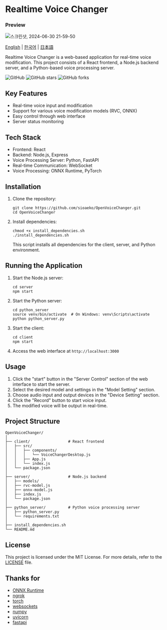 # Realtime Voice Changer

### Preview

![스크린샷, 2024-06-30 21-59-50](https://github.com/sioaeko/OpenVoiceChanger/assets/101755125/b8dc7a42-c7f8-4729-871d-dbd0e1d370d3)

[English](https://github.com/sioaeko/OpenVoiceChanger/blob/main/README.md) | [한국어](https://github.com/sioaeko/OpenVoiceChanger/blob/main/README_KR.md) | [日本語](https://github.com/sioaeko/OpenVoiceChanger/blob/main/README_JP.md)

Realtime Voice Changer is a web-based application for real-time voice modification. This project consists of a React frontend, a Node.js backend server, and a Python-based voice processing server.

![GitHub](https://img.shields.io/github/license/sioaeko/OpenVoiceChanger)
![GitHub stars](https://img.shields.io/github/stars/sioaeko/OpenVoiceChanger)
![GitHub forks](https://img.shields.io/github/forks/sioaeko/OpenVoiceChanger)

## Key Features

- Real-time voice input and modification
- Support for various voice modification models (RVC, ONNX)
- Easy control through web interface
- Server status monitoring

## Tech Stack

- Frontend: React
- Backend: Node.js, Express
- Voice Processing Server: Python, FastAPI
- Real-time Communication: WebSocket
- Voice Processing: ONNX Runtime, PyTorch

## Installation

1. Clone the repository:
   ```
   git clone https://github.com/sioaeko/OpenVoiceChanger.git
   cd OpenVoiceChanger
   ```

2. Install dependencies:
   ```
   chmod +x install_dependencies.sh
   ./install_dependencies.sh
   ```
   This script installs all dependencies for the client, server, and Python environment.

## Running the Application

1. Start the Node.js server:
   ```
   cd server
   npm start
   ```

2. Start the Python server:
   ```
   cd python_server
   source venv/bin/activate  # On Windows: venv\Scripts\activate
   python python_server.py
   ```

3. Start the client:
   ```
   cd client
   npm start
   ```

4. Access the web interface at `http://localhost:3000`

## Usage

1. Click the "start" button in the "Server Control" section of the web interface to start the server.
2. Select the desired model and settings in the "Model Setting" section.
3. Choose audio input and output devices in the "Device Setting" section.
4. Click the "Record" button to start voice input.
5. The modified voice will be output in real-time.

## Project Structure

```
OpenVoiceChanger/
│
├── client/                 # React frontend
│   ├── src/
│   │   ├── components/
│   │   │   └── VoiceChangerDesktop.js
│   │   ├── App.js
│   │   └── index.js
│   └── package.json
│
├── server/                 # Node.js backend
│   ├── models/
│   ├── rvc-model.js
│   ├── onnx-model.js
│   ├── index.js
│   └── package.json
│
├── python_server/          # Python voice processing server
│   ├── python_server.py
│   └── requirements.txt
│
├── install_dependencies.sh
└── README.md
```

## License

This project is licensed under the MIT License. For more details, refer to the [LICENSE](https://github.com/sioaeko/OpenVoiceChanger/blob/main/LICENSE) file.

## Thanks for

- [ONNX Runtime](https://github.com/microsoft/onnxruntime)
- [ngrok](https://ngrok.com/)
- [torch](https://pytorch.org/)
- [websockets](https://pypi.org/project/websockets/)
- [numpy](https://numpy.org/)
- [uvicorn](https://www.uvicorn.org/)
- [fastapi](https://fastapi.tiangolo.com/ko/)
